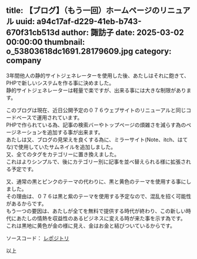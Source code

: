 title: 【ブログ】（もう一回）ホームページのリニュアル
uuid: a94c17af-d229-41eb-b743-670f31cb513d
author: 諏訪子
date: 2025-03-02 00:00:00
thumbnail: o_53803618dc1691.28179609.jpg
category: company
----
3年間他人の静的サイトジェネレーターを使用した後、あたしはそれに飽きて、PHPで新しいシステムを作る事に決めました。\
静的サイトジェネレーターは軽量で楽ですが、出来る事には大きな制限があります。

このブログは現在、近日公開予定の０７６ウェブサイトのリニューアルと同じコードベースで運用されています。\
PHPで作られている為、記事の検索バーやトップページの煩雑さを減らす為のページネーションを追加する事が出来ます。\
あたしは又、ブログの見栄えを良くする為に、ミラーサイト(Note、itch、はてな)で使用していたサムネイルを追加しました。\
又、全てのタグをカテゴリーに置き換えました。\
これはよりシンプルで、後にカテゴリー別に記事を並べ替えられる様に拡張される予定です。

又、通常の黒とピンクのテーマの代わりに、黒と黄色のテーマを使用する事にしました。\
その理由は、０７６は黒と紫のテーマを使用する予定なので、混乱を招く可能性があるからです。\
もう一つの要因は、あたしが全てを無料で提供する時代が終わり、この新しい時代にあたしの情熱を収益性のあるビジネスに変える時が来た事を示す為です。\
これは黒地に黄色が金の様に見え、金はお金と結びついているからです。

ソースコード： [レポジトリ](https://code.076.moe/web/technicalsuwako.moe)

以上
